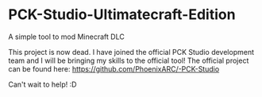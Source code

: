 # PCK-Studio-Ultimatecraft-Edition
A simple tool to mod Minecraft DLC

This project is now dead. I have joined the official PCK Studio development team and I will be bringing my skills to the official tool! The official project can be found here: https://github.com/PhoenixARC/-PCK-Studio

Can't wait to help! :D

